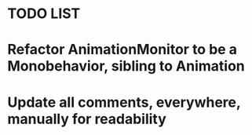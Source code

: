 
TODO LIST
=====================================

# Refactor AnimationMonitor to be a Monobehavior, sibling to Animation
# Update all comments, everywhere, manually for readability



